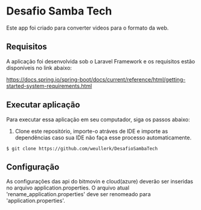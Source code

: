 # Desafio Samba Tech

Este app foi criado para converter videos para o formato da web.

## Requisitos

A aplicação foi desenvolvida sob o Laravel Framework e os requisitos estão disponíveis no link abaixo:

https://docs.spring.io/spring-boot/docs/current/reference/html/getting-started-system-requirements.html

## Executar aplicação

Para executar essa aplicação em seu computador, siga os passos abaixo:

1) Clone este repositório, importe-o atráves de IDE e importe as dependências caso sua IDE não faça esse processo automaticamente.

```shell
$ git clone https://github.com/weullerk/DesafioSambaTech
```

## Configuração

As configurações das api do bitmovin e cloud(azure) deverão ser inseridas no arquivo application.properties.
O arquivo atual 'rename_application.properties' deve ser renomeado para 'application.properties'.